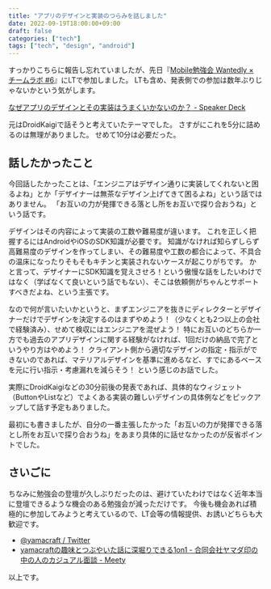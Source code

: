 ```yaml
---
title: "アプリのデザインと実装のつらみを話しました"
date: 2022-09-19T18:00:00+09:00
draft: false
categories: ["tech"]
tags: ["tech", "design", "android"]
---
```


すっかりこちらに報告し忘れていましたが、先日『[Mobile勉強会 Wantedly × チームラボ #6](https://wantedly.connpass.com/event/256518/)』にLTで参加しました。
LTも含め、発表側での参加は数年ぶりじゃないかという気がします。

[なぜアプリのデザインとその実装はうまくいかないのか？ \- Speaker Deck](https://speakerdeck.com/yamacraft/nazeapurinodezaintosonoshi-zhuang-haumakuikanainoka)

元はDroidKaigiで話そうと考えていたテーマでした。
さすがにこれを5分に詰めるのは無理がありました。
せめて10分は必要だった。

## 話したかったこと

今回話したかったことは、「エンジニアはデザイン通りに実装してくれないと困るよね」とか「デザイナーは無茶なデザイン上げてきて困るよね」という話ではありません。
「お互いの力が発揮できる落とし所をお互いで探り合おうね」という話です。

デザインはその内容によって実装の工数や難易度が違います。
これを正しく把握するにはAndroidやiOSのSDK知識が必要です。
知識がなければ知らずしらず高難易度のデザインを作ってしまい、その難易度や工数の都合によって、不具合の温床になったりそもそもキチンと実装されないケースが起こりがちです。
かと言って、デザイナーにSDK知識を覚えさせろ！という傲慢な話をしたいわけではなく（学ばなくて良いという話でもない）、そこは依頼側がちゃんとサポートすべきだよね、という主張です。

なので何が言いたいかというと、まずエンジニアを抜きにディレクターとデザイナーだけでデザインを決定するのはまずやめよう！（少なくとも2つ以上の会社で経験済み）、せめて検収にはエンジニアを混ぜよう！
特にお互いのどちらか一方でも過去のアプリデザインに関する経験がなければ、1回だけの納品で完了というやり方はやめよう！
クライアント側から適切なデザインの指定・指示ができないのであれば、マテリアルデザインを基準に進めるなど、すでにあるベースを元に行い指示・考慮漏れを減らそう！
という感じのお話でした。

実際にDroidKaigiなどの30分前後の発表であれば、具体的なウィジェット（ButtonやListなど）でよくある実装の難しいデザインの具体例などをピックアップして話す予定もありました。

最初にも書きましたが、自分の一番主張したかった「お互いの力が発揮できる落とし所をお互いで探り合おうね」をあまり具体的に話せなかったのが反省ポイントでした。

## さいごに

ちなみに勉強会の登壇が久しぶりだったのは、避けていたわけではなく近年本当に登壇できるような機会のある勉強会が減っただけです。
今後も機会あれば積極的に参加してみようと考えているので、LT会等の情報提供、お誘いどちらも大歓迎です。

* [@yamacraft / Twitter](https://twitter.com/yamacraft)
* [yamacraftの趣味とつぶやいた話に深堀りできる1on1 \- 合同会社ヤマダ印の中の人のカジュアル面談 \- Meety](https://meety.net/matches/BnsFnCpUBMkr)

以上です。
